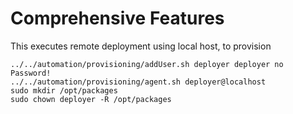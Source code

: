 # Comprehensive Features

This executes remote deployment using local host, to provision

    ../../automation/provisioning/addUser.sh deployer deployer no Password!
    ../../automation/provisioning/agent.sh deployer@localhost
    sudo mkdir /opt/packages
    sudo chown deployer -R /opt/packages
